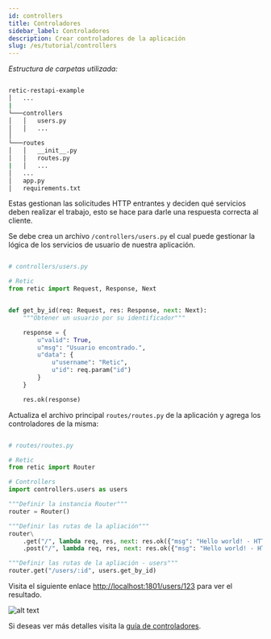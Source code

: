 ```yaml
---
id: controllers
title: Controladores
sidebar_label: Controladores
description: Crear controladores de la aplicación
slug: /es/tutorial/controllers
---
```


_Estructura de carpetas utilizada:_

```bash

retic-restapi-example
│   ...
|
└───controllers
│   │   users.py
│   │   ...
│
└───routes
│   │   __init__.py
│   │   routes.py
|   │   ...
│   ...
│   app.py
│   requirements.txt

```

Estas gestionan las solicitudes HTTP entrantes y deciden qué servicios deben realizar el trabajo, esto se hace para darle una respuesta correcta al cliente.

Se debe crea un archivo `/controllers/users.py` el cual puede gestionar la lógica de los servicios de usuario de nuestra aplicación.

```python

# controllers/users.py

# Retic
from retic import Request, Response, Next


def get_by_id(req: Request, res: Response, next: Next):
    """Obtener un usuario por su identificador"""

    response = {
        u"valid": True,
        u"msg": "Usuario encontrado.",
        u"data": {
            u"username": "Retic",
            u"id": req.param("id")
        }
    }

    res.ok(response)

```

Actualiza el archivo principal `routes/routes.py` de la aplicación y agrega los controladores de la misma:

```python

# routes/routes.py

# Retic
from retic import Router

# Controllers
import controllers.users as users

"""Definir la instancia Router"""
router = Router()

"""Definir las rutas de la apliación"""
router\
    .get("/", lambda req, res, next: res.ok({"msg": "Hello world! - HTTP GET"})) \
    .post("/", lambda req, res, next: res.ok({"msg": "Hello world! - HTTP POST"}))

"""Definir las rutas de la apliación - users"""
router.get("/users/:id", users.get_by_id)

```

Visita el siguiente enlace [http://localhost:1801/users/123](http://localhost:1801/users/123) para ver el resultado.

![alt text](../../../static/img/api_rest_app_3.png "API REST")

Si deseas ver más detalles visita la [guía de controladores](../concepts/controllers).
